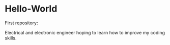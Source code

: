 # Hello-World

First repository:

Electrical and electronic engineer hoping to learn how to improve my coding skills.

